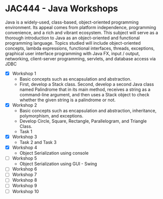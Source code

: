 # JAC444 - Java Workshops
Java is a widely-used, class-based, object-oriented programming environment. Its appeal comes from platform independence, programming convenience, and a rich and vibrant ecosystem. This subject will serve as a thorough introduction to Java as an object-oriented and functional programming language. Topics studied will include object-oriented concepts, lambda expressions, functional interfaces, threads, exceptions, graphical user interface programming with Java FX, input / output, networking, client-server programming, servlets, and database access via JDBC

- [x] Workshop 1
   -  Basic concepts such as encapsulation and abstraction.
   -  First, develop a Stack class. Second, develop a second Java class named Palindrome that in its main method, receives a string as a command-line argument, and then uses a Stack object to check whether the given string is a palindrome or not.
- [x] Workshop 2
   -  Basic concepts such as encapsulation and abstraction, inheritance, polymorphism, and exceptions.
   -  Develop Circle, Square, Rectangle, Parallelogram, and Triangle Class.
   -  Task 1
- [x] Workshop 3
   -  Task 2 and Task 3
- [x] Workshop 4
   -  Object Serialization using console
- [ ] Workshop 5
   -  Object Serialization using GUI - Swing
- [ ] Workshop 6
- [ ] Workshop 7
- [ ] Workshop 8
- [ ] Workshop 9 
- [ ] Workshop 10
